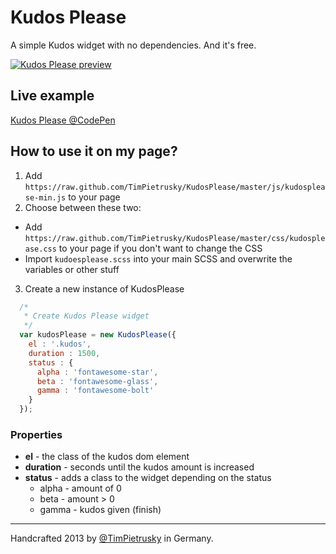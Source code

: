 # Kudos Please

A simple Kudos widget with no dependencies. And it's free. 

[![Kudos Please preview](https://raw.github.com/TimPietrusky/KudosPlease/master/img/kudosplease_1337.png)](http://codepen.io/TimPietrusky/pen/acBCf)

## Live example

[Kudos Please @CodePen](http://codepen.io/TimPietrusky/pen/acBCf)

## How to use it on my page?

1. Add ```https://raw.github.com/TimPietrusky/KudosPlease/master/js/kudosplease-min.js``` to your page
2. Choose between these two:
  * Add ```https://raw.github.com/TimPietrusky/KudosPlease/master/css/kudosplease.css``` to your page if you don't want to change the CSS
  * Import ```kudoesplease.scss``` into your main SCSS and overwrite the variables or other stuff
3. Create a new instance of KudosPlease  

```javascript
  /*
   * Create Kudos Please widget
   */
  var kudosPlease = new KudosPlease({ 
    el : '.kudos',
    duration : 1500,
    status : {
      alpha : 'fontawesome-star',
      beta : 'fontawesome-glass',
      gamma : 'fontawesome-bolt'
    }
  });
```
### Properties
  
* **el** - the class of the kudos dom element
* **duration** - seconds until the kudos amount is increased
* **status** - adds a class to the widget depending on the status
    * alpha - amount of 0
    * beta - amount > 0
    * gamma - kudos given (finish)



---

Handcrafted 2013 by [@TimPietrusky](http://twitter.com/TimPietrusky) in Germany.